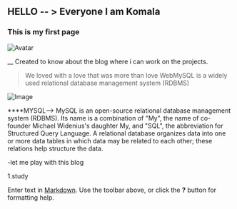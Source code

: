 ## HELLO -- > Everyone I am Komala
### This is my first page 
![Avatar]({{site.baseurl}}/https://avatars.githubusercontent.com/u/117348420?v=4)

__ Created to know about the blog where i can work on the projects.
> We loved with a love that was more than love
WebMySQL is a widely used relational database management system (RDBMS)

![Image]({{site.baseurl}}/blob:https://web.whatsapp.com/2015efb2-29fe-4113-a7bc-945054d43cc8)

****MYSQL-->
MySQL is an open-source relational database management system (RDBMS). Its name is a combination of "My", the name of co-founder Michael Widenius's daughter My, and "SQL", the abbreviation for Structured Query Language. A relational database organizes data into one or more data tables in which data may be related to each other; these relations help structure the data.

-let me play with this blog

1.study

Enter text in [Markdown](http://daringfireball.net/projects/markdown/). Use the toolbar above, or click the **?** button for formatting help.
